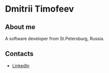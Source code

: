 # Dmitrii Timofeev

## About me

A software developer from St.Petersburg, Russia.

## Contacts

  * [LinkedIn](https://www.linkedin.com/in/comitative/)


